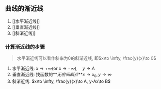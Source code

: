 ## 曲线的渐近线

1. [[水平渐近线]]
2. [[垂直渐近线]]
3. [[斜渐近线]]

### 计算渐近线的步骤

> 水平渐近线可以看作斜率为0的斜渐近线, 即$x\to \infty, \frac{y}{x}\to 0$

1. 水平渐近线: $x\to +\infty(\text{or}\ x\to -\infty), \quad y\to A$
2. 垂直渐近线: 找函数的**_无穷间断点_**$x\to x_0, y\to \infty$
3. 斜渐近线: $x\to \infty, \frac{y}{x}\to A, y-Ax\to B$
